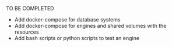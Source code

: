 TO BE COMPLETED


- Add docker-compose for database systems
- Add docker-compose for engines and shared volumes with the resources
- Add bash scripts or python scripts to test an engine

 